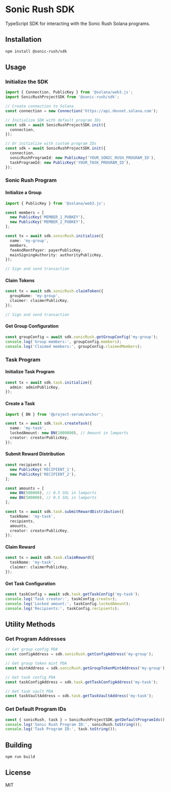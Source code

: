 # Sonic Rush SDK

TypeScript SDK for interacting with the Sonic Rush Solana programs.

## Installation

```bash
npm install @sonic-rush/sdk
```

## Usage

### Initialize the SDK

```typescript
import { Connection, PublicKey } from '@solana/web3.js';
import SonicRushProjectSDK from '@sonic-rush/sdk';

// Create connection to Solana
const connection = new Connection('https://api.devnet.solana.com');

// Initialize SDK with default program IDs
const sdk = await SonicRushProjectSDK.init({
  connection,
});

// Or initialize with custom program IDs
const sdk = await SonicRushProjectSDK.init({
  connection,
  sonicRushProgramId: new PublicKey('YOUR_SONIC_RUSH_PROGRAM_ID'),
  taskProgramId: new PublicKey('YOUR_TASK_PROGRAM_ID'),
});
```

### Sonic Rush Program

#### Initialize a Group

```typescript
import { PublicKey } from '@solana/web3.js';

const members = [
  new PublicKey('MEMBER_1_PUBKEY'),
  new PublicKey('MEMBER_2_PUBKEY'),
];

const tx = await sdk.sonicRush.initialize({
  name: 'my-group',
  members,
  feeAndRentPayer: payerPublicKey,
  mainSigningAuthority: authorityPublicKey,
});

// Sign and send transaction
```

#### Claim Tokens

```typescript
const tx = await sdk.sonicRush.claimToken({
  groupName: 'my-group',
  claimer: claimerPublicKey,
});

// Sign and send transaction
```

#### Get Group Configuration

```typescript
const groupConfig = await sdk.sonicRush.getGroupConfig('my-group');
console.log('Group members:', groupConfig.members);
console.log('Claimed members:', groupConfig.claimedMembers);
```

### Task Program

#### Initialize Task Program

```typescript
const tx = await sdk.task.initialize({
  admin: adminPublicKey,
});
```

#### Create a Task

```typescript
import { BN } from '@project-serum/anchor';

const tx = await sdk.task.createTask({
  name: 'my-task',
  lockedAmount: new BN(1000000), // Amount in lamports
  creator: creatorPublicKey,
});
```

#### Submit Reward Distribution

```typescript
const recipients = [
  new PublicKey('RECIPIENT_1'),
  new PublicKey('RECIPIENT_2'),
];

const amounts = [
  new BN(500000), // 0.5 SOL in lamports
  new BN(500000), // 0.5 SOL in lamports
];

const tx = await sdk.task.submitRewardDistribution({
  taskName: 'my-task',
  recipients,
  amounts,
  creator: creatorPublicKey,
});
```

#### Claim Reward

```typescript
const tx = await sdk.task.claimReward({
  taskName: 'my-task',
  claimer: claimerPublicKey,
});
```

#### Get Task Configuration

```typescript
const taskConfig = await sdk.task.getTaskConfig('my-task');
console.log('Task creator:', taskConfig.creator);
console.log('Locked amount:', taskConfig.lockedAmount);
console.log('Recipients:', taskConfig.recipients);
```

## Utility Methods

### Get Program Addresses

```typescript
// Get group config PDA
const configAddress = sdk.sonicRush.getConfigAddress('my-group');

// Get group token mint PDA
const mintAddress = sdk.sonicRush.getGroupTokenMintAddress('my-group');

// Get task config PDA
const taskConfigAddress = sdk.task.getTaskConfigAddress('my-task');

// Get task vault PDA
const taskVaultAddress = sdk.task.getTaskVaultAddress('my-task');
```

### Get Default Program IDs

```typescript
const { sonicRush, task } = SonicRushProjectSDK.getDefaultProgramIds();
console.log('Sonic Rush Program ID:', sonicRush.toString());
console.log('Task Program ID:', task.toString());
```

## Building

```bash
npm run build
```

## License

MIT